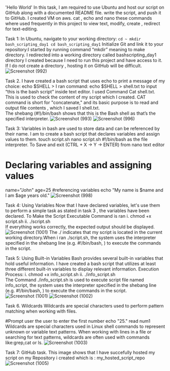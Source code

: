 'Hello World' In this task, I am required to use Ubuntu and host our script on GitHub along with a documented README file.  write the script, and push it to GitHub. I created VM on aws.
cat , echo and nano these commands where used frequently in this project  to view text,  modify, create , redirect for text-editing.

Task 1:   In Ubuntu, navigate to your working directory:
`cd ~
mkdir bash_scripting_day1
cd bash_scripting_day1` Initialize Git and link it to your repository:I started by running command “mkdir”  meaning to make directory. I redirected into a working directory called bashscripting_day1 directory I created because I need to run this project and have access to it. 
If I do not create a directory  , hosting it on GitHub will be difficult. 
![Screenshot (992)](https://github.com/user-attachments/assets/ece8a250-f7dc-4d59-a4d3-9c8fa2f9d761)

Task 2. I have created a bash script that uses echo to print a message of my choice: echo $SHELL  > 
I ran command: echo $SHELL > shell.txt  to input “this is the bash script” inside text editor.
 I used Command  Cat shell.txt. This is  used to check the content of my script which I created.   CAT  command is short for "concatenate," and its basic purpose is to read and output file contents , which I saved I shell.txt.  
The shebang (#!)/bin/bash shows that this is the Bash shell as that’s the specified interpreter.
![Screenshot (993)](https://github.com/user-attachments/assets/d09ac1f7-4e06-4d43-913a-2808385f847c) 
![Screenshot (996)](https://github.com/user-attachments/assets/9f6904ab-10de-4d63-85a6-22dc52aeae7d)

Task 3: Variables in bash are used to store data and can be referenced by their name. I am to create a bash script that declares variables and assign values to them.
touch script.sh
nano script.sh   #!/bin/bash as the file interpreter. 
To Save and exit (CTRL + X → Y → ENTER) from nano text editor
# Declaring variables and assigning values
name="John"
age=25 
#referencing variables
echo "My name is $name and I am $age years old." 
![Screenshot (998)](https://github.com/user-attachments/assets/037ed167-e512-44f1-b252-fcccac61517f)

Task 4: 
Using Variables
Now that I have  declared variables, let's use them to perform a simple task
as stated in task 3 , the variables have been declared. To Make the Script Executable Command is ran
i. chmod +x script.sh 
ii. ./script.sh      
If everything works correctly, the expected output should be displayed. 
![Screenshot (1001)](https://github.com/user-attachments/assets/19994a3a-af9d-4669-b7a6-2b9a39ffb2df)
The ./ indicates that my script is located in the current working directory.When i ran ./script.sh, the system uses the interpreter specified in the shebang line (e.g. #!/bin/bash, ) to execute the commands in the script.

Task 5: Using Built-in Variables
Bash provides several built-in variables that hold useful information. I have created a bash script that utilizes at least three different built-in variables to display relevant information.
Execution Process:
i. chmod +x info_script.sh
ii. ./info_script.sh      
The Command ./info_script.sh is used to execute script file named info_script, the system uses the interpreter specified in the shebang line (e.g. #!/bin/bash, ) to execute the commands in the script.
![Screenshot (1001)](https://github.com/user-attachments/assets/6e6e9d66-8ff2-4ced-9e73-4a27eca03d7c)
![Screenshot (1002)](https://github.com/user-attachments/assets/a932d066-3faf-453b-9b67-01b43dd635f5)

Task 6. Wildcards
Wildcards are special characters used to perform pattern matching when working with files. 

#Prompt user the user to enter the first number
echo "25."
read num1
Wildcards are special characters used in Linux shell commands to represent unknown or variable text patterns. When working with lines in a file or searching for text patterns, wildcards are often used with commands like:grep,cat or ls. 
![Screenshot (1003)](https://github.com/user-attachments/assets/62811a1c-3636-41fc-9dbd-d1c16cf48b33)

Task 7: GitHub task. 
This image shows that I have succefully hosted my script on my Repository i created which is : my_hosted_script_repo
![Screenshot (1005)](https://github.com/user-attachments/assets/fabe51aa-3640-4a76-ab1f-7ad9357ad848)






